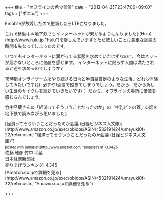 +++
title =  "オフラインの希少価値"
date =  "2013-04-25T23:47:00+09:00"
tags = ["ポエム"]
+++
<p>Emobileが故障したので更新したらLTEになりました。</p>

<p>これで移動中の地下鉄でもインターネットが繋がるようになりました(:[Hulu](http://www.hulu.jp "Hulu")を楽しんでいます(:
ただ悲しいことに貴重な読書の時間も失なってしまったのです。</p>

<p>いつでもインターネットに繋がってる状態を求めていたはずなのに、今はネットが届かないところに価値を感じます。
インターネットに限らず人間は満たされると逆を求めるのでしょうか?</p>

<p>18時間オンライゲームをやり続ける日々と半自給自足のような生活、どれも体験してみたいですね(:
必ずや1週間で飽きてしまうでしょう。だから、だから新しい生活のサイクルを続けていきたいです(：
だから、オフラインの場所に価値を感じるんでしょう。</p>

<p>竹中平蔵さんの「経済ってそういうことだったのか」の「牛乳ビンの蓋」の話を地下鉄で読みながら思いました(:</p>

<div class="amazlet-box" style="margin-bottom:0px;"><div class="amazlet-image" style="float:left;margin:0px 12px 1px 0px;">[経済ってそういうことだったのか会議 (日経ビジネス人文庫)](http://www.amazon.co.jp/exec/obidos/ASIN/4532191424/umeyuki0f-22/ref=nosim/ "経済ってそういうことだったのか会議 (日経ビジネス人文庫)")<div class="amazlet-powered-date" style="font-size:80%;margin-top:5px;line-height:120%">posted with [amazlet](http://www.amazlet.com/ "amazlet") at 13.04.25</div></div><div class="amazlet-detail">佐藤 雅彦 竹中 平蔵 <br />日本経済新聞社 <br />売り上げランキング: 4,345<br /></div><div class="amazlet-sub-info" style="float: left;"><div class="amazlet-link" style="margin-top: 5px">[Amazon.co.jpで詳細を見る](http://www.amazon.co.jp/exec/obidos/ASIN/4532191424/umeyuki0f-22/ref=nosim/ "Amazon.co.jpで詳細を見る")</div></div></div><div class="amazlet-footer" style="clear: left"></div></div>

+++
